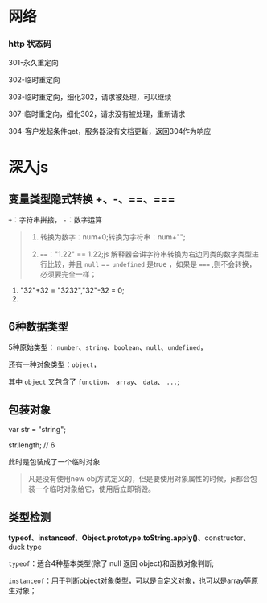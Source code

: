 # 网络

### http 状态码

301-永久重定向 

302-临时重定向

303-临时重定向，细化302，请求被处理，可以继续 

307-临时重定向，细化302，请求没有被处理，重新请求

304-客户发起条件get，服务器没有文档更新，返回304作为响应

# 深入js

## 变量类型隐式转换 +、-、==、===

`+`：字符串拼接， `-`：数字运算

>1. 转换为数字：num+0;转换为字符串：num+"";
>
>2. `==`："1.22" == 1.22;js 解释器会讲字符串转换为右边同类的数字类型进行比较，并且 `null` == `undefined` 是true ，如果是 `===` ,则不会转换，必须要完全一样；

1. "32"+32 = "3232","32"-32 = 0;
2. 


## 6种数据类型

5种原始类型：
`number`、`string`、`boolean`、`null`、`undefined`，

还有一种对象类型：`object`，

其中 `object` 又包含了 `function`、 `array`、 `data`、 `...`;

## 包装对象

var str = "string";

str.length; // 6

此时是包装成了一个临时对象

>凡是没有使用new obj方式定义的，但是要使用对象属性的时候，js都会包装一个临时对象给它，使用后立即销毁。

## 类型检测 
**typeof**、**instanceof**、**Object.prototype.toString.apply()**、constructor、duck type

`typeof`：适合4种基本类型(除了 null 返回 object)和函数对象判断;

`instanceof`：用于判断object对象类型，可以是自定义对象，也可以是array等原生对象；

